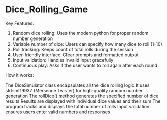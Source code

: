 # Dice_Rolling_Game

Key Features:

1) Random dice rolling: Uses the modern python for proper random number generation
2) Variable number of dice: Users can specify how many dice to roll (1-10)
3) Roll tracking: Keeps count of total rolls during the session
4) User-friendly interface: Clear prompts and formatted output
5) Input validation: Handles invalid input gracefully
6) Continuous play: Asks if the user wants to roll again after each round

How it works:

The DiceSimulator class encapsulates all the dice rolling logic
It uses std::mt19937 (Mersenne Twister) for high-quality random number generation
The rollDice() method generates the specified number of dice results
Results are displayed with individual dice values and their sum
The program tracks and displays the total number of rolls
Input validation ensures users enter valid numbers and responses
